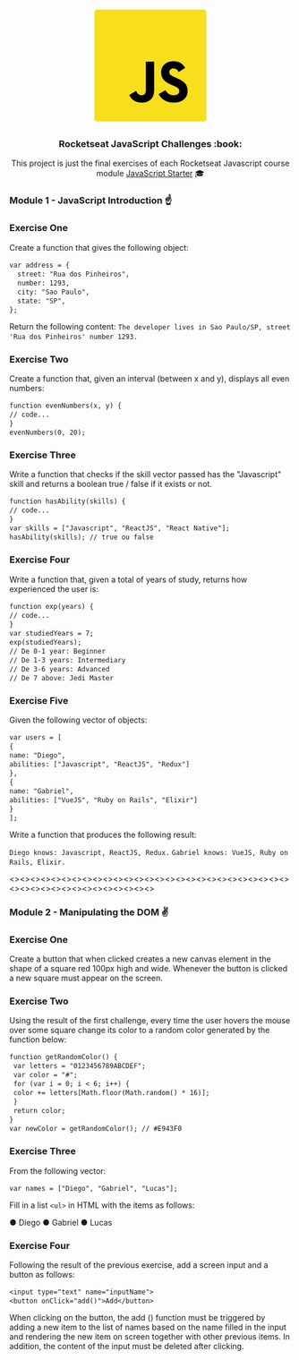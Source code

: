 <h1 align="center">
    <img alt="Starter" title="Javascript Starter"src=".github/logo.svg" width="200px" />
</h1>

<h3 align="center">
  Rocketseat JavaScript Challenges :book:
</h3>

<p align="center">This project is just the final exercises of each Rocketseat Javascript course module <a href="https://skylab.rocketseat.com.br/journey/starter">JavaScript Starter</a> 🎓
</p>

### Module 1 - JavaScript Introduction :point_up:

<h3>Exercise One</h3>
Create a function that gives the following object:

```
var address = {
  street: "Rua dos Pinheiros",
  number: 1293,
  city: "Sao Paulo",
  state: "SP",
};
```

Return the following content:
`The developer lives in Sao Paulo/SP, street 'Rua dos Pinheiros' number 1293.`

<h3>Exercise Two</h3>
Create a function that, given an interval (between x and y), displays all even numbers:

```
function evenNumbers(x, y) {
// code...
}
evenNumbers(0, 20);
```

<h3>Exercise Three</h3>
Write a function that checks if the skill vector passed has the "Javascript" skill
and returns a boolean true / false if it exists or not.

```
function hasAbility(skills) {
// code...
}
var skills = ["Javascript", "ReactJS", "React Native"];
hasAbility(skills); // true ou false
```

<h3>Exercise Four</h3>
Write a function that, given a total of years of study, returns how experienced the user is:

```
function exp(years) {
// code...
}
var studiedYears = 7;
exp(studiedYears);
// De 0-1 year: Beginner
// De 1-3 years: Intermediary
// De 3-6 years: Advanced
// De 7 above: Jedi Master
```

<h3>Exercise Five</h3>
Given the following vector of objects:

```
var users = [
{
name: "Diego",
abilities: ["Javascript", "ReactJS", "Redux"]
},
{
name: "Gabriel",
abilities: ["VueJS", "Ruby on Rails", "Elixir"]
}
];
```

Write a function that produces the following result:

`Diego knows: Javascript, ReactJS, Redux.`
`Gabriel knows: VueJS, Ruby on Rails, Elixir.`

<><><><><><><><><><><><><><><><><><><><><><><><><><><><><><><><><><><><><><><><><>

### Module 2 - Manipulating the DOM :v:

<h3>Exercise One</h3>
Create a button that when clicked creates a new canvas element in the shape of a square
red 100px high and wide. Whenever the button is clicked a new square must
appear on the screen.

<h3>Exercise Two</h3>
Using the result of the first challenge, every time the user hovers the mouse over
some square change its color to a random color generated by the function below:

```
function getRandomColor() {
 var letters = "0123456789ABCDEF";
 var color = "#";
 for (var i = 0; i < 6; i++) {
 color += letters[Math.floor(Math.random() * 16)];
 }
 return color;
}
var newColor = getRandomColor(); // #E943F0
```

<h3>Exercise Three</h3>
From the following vector:

```
var names = ["Diego", "Gabriel", "Lucas"];
```

Fill in a list `<ul>` in HTML with the items as follows:

● Diego
● Gabriel
● Lucas

<h3>Exercise Four</h3>
Following the result of the previous exercise, add a screen input and a button as follows:

```
<input type="text" name="inputName">
<button onClick="add()">Add</button>
```

When clicking on the button, the add () function must be triggered by adding a new item to the list of
names based on the name filled in the input and rendering the new item on screen together with
other previous items. In addition, the content of the input must be deleted after clicking.
